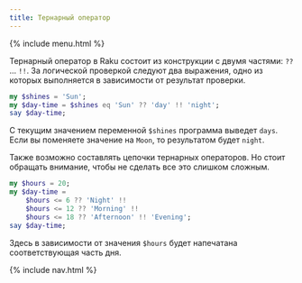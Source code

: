 ```yaml
---
title: Тернарный оператор
---
```


{% include menu.html %}

Тернарный оператор в Raku состоит из конструкции с двумя частями: `??`
... `!!`. За логической проверкой следуют два выражения, одно из которых
выполняется в зависимости от результат проверки.

```raku
my $shines = 'Sun';
my $day-time = $shines eq 'Sun' ?? 'day' !! 'night';
say $day-time;
```

С текущим значением переменной `$shines` программа выведет `days`. Если вы
поменяете значение на `Moon`, то результатом будет `night`.

Также возможно составлять цепочки тернарных операторов. Но стоит обращать
внимание, чтобы не сделать все это слишком сложным.

```raku
my $hours = 20;
my $day-time =
    $hours <= 6 ?? 'Night' !!
    $hours <= 12 ?? 'Morning' !! 
    $hours <= 18 ?? 'Afternoon' !! 'Evening';
say $day-time;
```

Здесь в зависимости от значения `$hours` будет напечатана соответствующая часть
дня.

{% include nav.html %}
